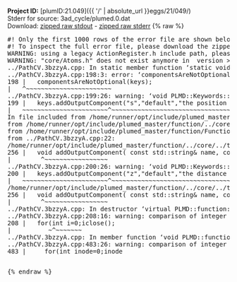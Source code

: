 **Project ID:** [plumID:21.049]({{ '/' | absolute_url }}eggs/21/049/)  
Stderr for source:  3ad_cycle/plumed.0.dat   
Download: [zipped raw stdout](plumed.0.dat.plumed_master.stdout.txt.zip) - [zipped raw stderr](plumed.0.dat.plumed_master.stderr.txt.zip) 
{% raw %}
<pre>
#! Only the first 1000 rows of the error file are shown below
#! To inspect the full error file, please download the zipped raw stderr file above
WARNING: using a legacy ActionRegister.h include path, please use <<#include "core/ActionRegister.h">>
WARNING: "core/Atoms.h" does not exist anymore in  version >=2.10, you should change your code.
../PathCV.3bzzyA.cpp: In static member function ‘static void PLMD::function::PathCV::registerKeywords(PLMD::Keywords&)’:
../PathCV.3bzzyA.cpp:198:3: error: ‘componentsAreNotOptional’ was not declared in this scope
198 |   componentsAreNotOptional(keys);
|   ^~~~~~~~~~~~~~~~~~~~~~~~
../PathCV.3bzzyA.cpp:199:26: warning: ‘void PLMD::Keywords::addOutputComponent(const std::string&, const std::string&, const std::string&)’ is deprecated: Use addOutputComponent with four argument and specify valid types for value from scalar/vector/matrix/grid [-Wdeprecated-declarations]
199 |   keys.addOutputComponent("s","default","the position on the path");
|   ~~~~~~~~~~~~~~~~~~~~~~~^~~~~~~~~~~~~~~~~~~~~~~~~~~~~~~~~~~~~~~~~~
In file included from /home/runner/opt/include/plumed_master/function/../core/Action.h:27,
from /home/runner/opt/include/plumed_master/function/../core/ActionWithValue.h:25,
from /home/runner/opt/include/plumed_master/function/Function.h:25,
from ../PathCV.3bzzyA.cpp:22:
/home/runner/opt/include/plumed_master/function/../core/../tools/Keywords.h:256:8: note: declared here
256 |   void addOutputComponent( const std::string& name, const std::string& key, const std::string& descr );
|        ^~~~~~~~~~~~~~~~~~
../PathCV.3bzzyA.cpp:200:26: warning: ‘void PLMD::Keywords::addOutputComponent(const std::string&, const std::string&, const std::string&)’ is deprecated: Use addOutputComponent with four argument and specify valid types for value from scalar/vector/matrix/grid [-Wdeprecated-declarations]
200 |   keys.addOutputComponent("z","default","the distance from the path");
|   ~~~~~~~~~~~~~~~~~~~~~~~^~~~~~~~~~~~~~~~~~~~~~~~~~~~~~~~~~~~~~~~~~~~
/home/runner/opt/include/plumed_master/function/../core/../tools/Keywords.h:256:8: note: declared here
256 |   void addOutputComponent( const std::string& name, const std::string& key, const std::string& descr );
|        ^~~~~~~~~~~~~~~~~~
../PathCV.3bzzyA.cpp: In destructor ‘virtual PLMD::function::PathCV::~PathCV()’:
../PathCV.3bzzyA.cpp:208:16: warning: comparison of integer expressions of different signedness: ‘int’ and ‘unsigned int’ [-Wsign-compare]
208 |   for(int i=0;i<mw_n_;++i){
|               ~^~~~~~
../PathCV.3bzzyA.cpp: In constructor ‘PLMD::function::PathCV::PathCV(const PLMD::ActionOptions&)’:
../PathCV.3bzzyA.cpp:236:16: warning: comparison of integer expressions of different signedness: ‘int’ and ‘unsigned int’ [-Wsign-compare]
236 |   for(int i=0;i<mw_n_;++i){
|               ~^~~~~~
../PathCV.3bzzyA.cpp:259:11: warning: comparison of integer expressions of different signedness: ‘int’ and ‘unsigned int’ [-Wsign-compare]
259 |       if(i==mw_id_) ifiles[i]->close();
|          ~^~~~~~~~
../PathCV.3bzzyA.cpp: In member function ‘void PLMD::function::PathCV::generatePath()’:
../PathCV.3bzzyA.cpp:483:26: warning: comparison of integer expressions of different signedness: ‘int’ and ‘unsigned int’ [-Wsign-compare]
483 |     for(int inode=0;inode<nnodes;inode++){
|                     ~~~~~^~~~~~~
../PathCV.3bzzyA.cpp: In member function ‘void PLMD::function::PathCV::readMultipleWalkers()’:
../PathCV.3bzzyA.cpp:941:16: warning: comparison of integer expressions of different signedness: ‘int’ and ‘unsigned int’ [-Wsign-compare]
941 |   for(int i=0;i<mw_n_;++i){
|               ~^~~~~~
../PathCV.3bzzyA.cpp:942:9: warning: comparison of integer expressions of different signedness: ‘int’ and ‘unsigned int’ [-Wsign-compare]
942 |     if(i==mw_id_) continue;
|        ~^~~~~~~~
../PathCV.3bzzyA.cpp:957:5: error: invalid use of incomplete type ‘class PLMD::Communicator’
957 |     comm.Barrier();
|     ^~~~
In file included from /home/runner/opt/include/plumed_master/function/../core/../tools/OFile.h:25,
from /home/runner/opt/include/plumed_master/function/../core/../tools/Log.h:25,
from /home/runner/opt/include/plumed_master/function/../core/Action.h:30:
/home/runner/opt/include/plumed_master/function/../core/../tools/FileBase.h:29:7: note: forward declaration of ‘class PLMD::Communicator’
29 | class Communicator;
|       ^~~~~~~~~~~~
../PathCV.3bzzyA.cpp:958:5: error: invalid use of incomplete type ‘class PLMD::Communicator’
958 |     multi_sim_comm.Barrier();
|     ^~~~~~~~~~~~~~
/home/runner/opt/include/plumed_master/function/../core/../tools/FileBase.h:29:7: note: forward declaration of ‘class PLMD::Communicator’
29 | class Communicator;
|       ^~~~~~~~~~~~
terminate called after throwing an instance of 'PLMD::Plumed::ExceptionError'
what():
(core/PlumedMain.cpp:1499) void PLMD::PlumedMain::load(const std::string&)
An error happened while executing command env PLUMED_ROOT='/home/runner/opt/lib/plumed_master' PLUMED_VERSION='2.11.0-dev' PLUMED_HTMLDIR='/home/runner/opt/share/doc/plumed_master' PLUMED_INCLUDEDIR='/home/runner/opt/include' PLUMED_PROGRAM_NAME='plumed_master' PLUMED_IS_INSTALLED='yes' "/home/runner/opt/lib/plumed_master"/scripts/mklib.sh -n -o ./../PathCV.2.11.0-dev.so ../PathCV.cpp

[fv-az2027-338:08250] *** Process received signal ***
[fv-az2027-338:08250] Signal: Aborted (6)
[fv-az2027-338:08250] Signal code:  (-6)
[fv-az2027-338:08250] [ 0] /lib/x86_64-linux-gnu/libc.so.6(+0x45330)[0x7f88c9a45330]
[fv-az2027-338:08250] [ 1] /lib/x86_64-linux-gnu/libc.so.6(pthread_kill+0x11c)[0x7f88c9a9eb2c]
[fv-az2027-338:08250] [ 2] /lib/x86_64-linux-gnu/libc.so.6(gsignal+0x1e)[0x7f88c9a4527e]
[fv-az2027-338:08250] [ 3] /lib/x86_64-linux-gnu/libc.so.6(abort+0xdf)[0x7f88c9a288ff]
[fv-az2027-338:08250] [ 4] /lib/x86_64-linux-gnu/libstdc++.so.6(+0xa5ff5)[0x7f88c9ea5ff5]
[fv-az2027-338:08250] [ 5] /lib/x86_64-linux-gnu/libstdc++.so.6(+0xbb0da)[0x7f88c9ebb0da]
[fv-az2027-338:08250] [ 6] /lib/x86_64-linux-gnu/libstdc++.so.6(_ZSt10unexpectedv+0x0)[0x7f88c9ea5a55]
[fv-az2027-338:08250] [ 7] /lib/x86_64-linux-gnu/libstdc++.so.6(+0xa5a6f)[0x7f88c9ea5a6f]
[fv-az2027-338:08250] [ 8] plumed_master(+0x146dd)[0x5636617626dd]
[fv-az2027-338:08250] [ 9] /lib/x86_64-linux-gnu/libc.so.6(+0x2a1ca)[0x7f88c9a2a1ca]
[fv-az2027-338:08250] [10] /lib/x86_64-linux-gnu/libc.so.6(__libc_start_main+0x8b)[0x7f88c9a2a28b]
[fv-az2027-338:08250] [11] plumed_master(+0x15365)[0x563661763365]
[fv-az2027-338:08250] *** End of error message ***
</pre>
{% endraw %}
